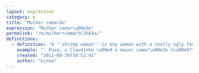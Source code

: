 ```yaml
---
layout: expression
category: m
title: "Mulher camarão"
expression: "Mulher camar\u00e3o"
permalink: "/m/mulher+camar%C3%A3o/"
definitions:
  - definition: "A ''shrimp woman'' is any woman with a really ugly face, but with a hot body. We say that she's a shrimp woman, because you can chop the head off and eat the rest of the body."
    example: "- Puxa, a Claudinha \u00e9 o maior camar\u00e3o n\u00e9?\n- [S\u00f3 \u00e9]."
    created: "2012-08-26T19:52:41"
    author: "kinow"
---
```

